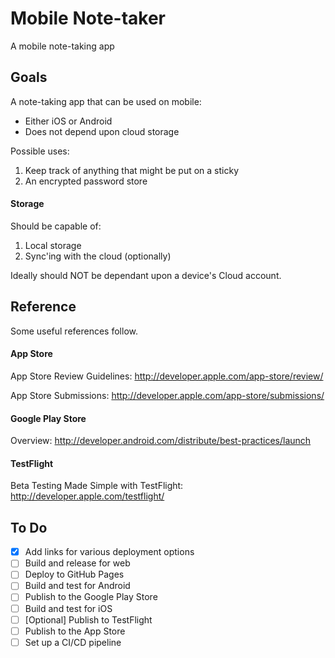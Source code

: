 # Mobile Note-taker

A mobile note-taking app

## Goals

A note-taking app that can be used on mobile:

* Either iOS or Android
* Does not depend upon cloud storage

Possible uses:

1. Keep track of anything that might be put on a sticky
2. An encrypted password store

#### Storage

Should be capable of:

1. Local storage
2. Sync'ing with the cloud (optionally)

Ideally should NOT be dependant upon a device's Cloud account.

## Reference

Some useful references follow.

#### App Store

App Store Review Guidelines: http://developer.apple.com/app-store/review/

App Store Submissions: http://developer.apple.com/app-store/submissions/

#### Google Play Store

Overview: http://developer.android.com/distribute/best-practices/launch

#### TestFlight

Beta Testing Made Simple with TestFlight: http://developer.apple.com/testflight/

## To Do

- [x] Add links for various deployment options
- [ ] Build and release for web
- [ ] Deploy to GitHub Pages
- [ ] Build and test for Android
- [ ] Publish to the Google Play Store
- [ ] Build and test for iOS
- [ ] [Optional] Publish to TestFlight
- [ ] Publish to the App Store
- [ ] Set up a CI/CD pipeline
